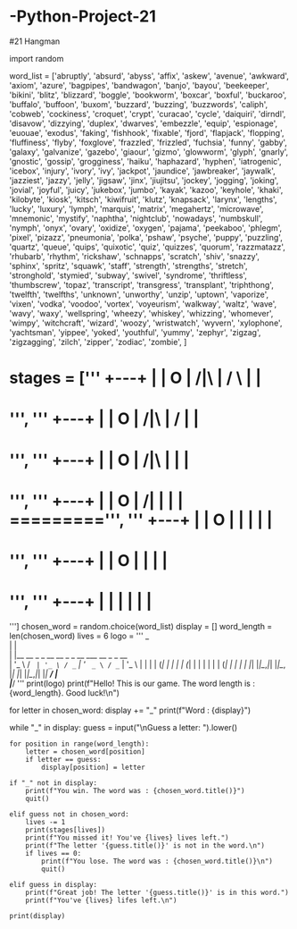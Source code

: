# -Python-Project-21
#21 Hangman

import random

word_list = ['abruptly', 'absurd', 'abyss', 'affix', 'askew', 'avenue', 'awkward', 'axiom', 'azure', 'bagpipes', 'bandwagon', 'banjo', 'bayou', 'beekeeper', 'bikini', 'blitz', 'blizzard', 'boggle', 'bookworm', 'boxcar',
             'boxful', 'buckaroo', 'buffalo', 'buffoon', 'buxom', 'buzzard', 'buzzing', 'buzzwords', 'caliph', 'cobweb', 'cockiness', 'croquet', 'crypt', 'curacao', 'cycle', 'daiquiri', 'dirndl', 'disavow', 'dizzying',
             'duplex', 'dwarves', 'embezzle', 'equip', 'espionage', 'euouae', 'exodus', 'faking', 'fishhook', 'fixable', 'fjord', 'flapjack', 'flopping', 'fluffiness', 'flyby', 'foxglove', 'frazzled', 'frizzled', 'fuchsia',
             'funny', 'gabby', 'galaxy', 'galvanize', 'gazebo', 'giaour', 'gizmo', 'glowworm', 'glyph', 'gnarly', 'gnostic', 'gossip', 'grogginess', 'haiku', 'haphazard', 'hyphen', 'iatrogenic', 'icebox', 'injury', 'ivory',
             'ivy', 'jackpot', 'jaundice', 'jawbreaker', 'jaywalk', 'jazziest', 'jazzy', 'jelly', 'jigsaw', 'jinx', 'jiujitsu', 'jockey', 'jogging', 'joking', 'jovial', 'joyful', 'juicy', 'jukebox', 'jumbo', 'kayak', 'kazoo',
             'keyhole', 'khaki', 'kilobyte', 'kiosk', 'kitsch', 'kiwifruit', 'klutz', 'knapsack', 'larynx', 'lengths', 'lucky', 'luxury', 'lymph', 'marquis', 'matrix', 'megahertz', 'microwave', 'mnemonic', 'mystify', 'naphtha',
             'nightclub', 'nowadays', 'numbskull', 'nymph', 'onyx', 'ovary', 'oxidize', 'oxygen', 'pajama', 'peekaboo', 'phlegm', 'pixel', 'pizazz', 'pneumonia', 'polka', 'pshaw', 'psyche', 'puppy', 'puzzling', 'quartz',
             'queue', 'quips', 'quixotic', 'quiz', 'quizzes', 'quorum', 'razzmatazz', 'rhubarb', 'rhythm', 'rickshaw', 'schnapps', 'scratch', 'shiv', 'snazzy', 'sphinx', 'spritz', 'squawk', 'staff', 'strength', 'strengths',
             'stretch', 'stronghold', 'stymied', 'subway', 'swivel', 'syndrome', 'thriftless', 'thumbscrew', 'topaz', 'transcript', 'transgress', 'transplant', 'triphthong', 'twelfth', 'twelfths', 'unknown', 'unworthy', 'unzip',
             'uptown', 'vaporize', 'vixen', 'vodka', 'voodoo', 'vortex', 'voyeurism', 'walkway', 'waltz', 'wave', 'wavy', 'waxy', 'wellspring', 'wheezy', 'whiskey', 'whizzing', 'whomever', 'wimpy', 'witchcraft', 'wizard',
             'woozy', 'wristwatch', 'wyvern', 'xylophone', 'yachtsman', 'yippee', 'yoked', 'youthful', 'yummy', 'zephyr', 'zigzag', 'zigzagging', 'zilch', 'zipper', 'zodiac', 'zombie', ]

stages = ['''
  +---+
  |   |
  O   |
 /|\  |
 / \  |
      |
=========
''', '''
  +---+
  |   |
  O   |
 /|\  |
 /    |
      |
=========
''', '''
  +---+
  |   |
  O   |
 /|\  |
      |
      |
=========
''', '''
  +---+
  |   |
  O   |
 /|   |
      |
      |
=========''', '''
  +---+
  |   |
  O   |
  |   |
      |
      |
=========
''', '''
  +---+
  |   |
  O   |
      |
      |
      |
=========
''', '''
  +---+
  |   |
      |
      |
      |
      |
=========
''']
chosen_word = random.choice(word_list)
display = []
word_length = len(chosen_word)
lives = 6
logo = ''' 
 _                                             
| |                                            
| |__   __ _ _ __   __ _ _ __ ___   __ _ _ __  
| '_ \ / _` | '_ \ / _` | '_ ` _ \ / _` | '_ \ 
| | | | (_| | | | | (_| | | | | | | (_| | | | |
|_| |_|\__,_|_| |_|\__, |_| |_| |_|\__,_|_| |_|
                    __/ |                      
                   |___/    '''
print(logo)
print(f"Hello! This is our game. The word length is : {word_length}. Good luck!\n")



for letter in chosen_word:
    display += "_"
print(f"Word : {display}")

while "_" in display:
    guess = input("\nGuess a letter: ").lower()

    for position in range(word_length):
        letter = chosen_word[position]
        if letter == guess:
            display[position] = letter

    if "_" not in display:
        print(f"You win. The word was : {chosen_word.title()}")
        quit()

    elif guess not in chosen_word:
        lives -= 1
        print(stages[lives])
        print(f"You missed it! You've {lives} lives left.")
        print(f"The letter '{guess.title()}' is not in the word.\n")
        if lives == 0:
            print(f"You lose. The word was : {chosen_word.title()}\n")
            quit()

    elif guess in display:
        print(f"Great job! The letter '{guess.title()}' is in this word.")
        print(f"You've {lives} lifes left.\n")

    print(display)
